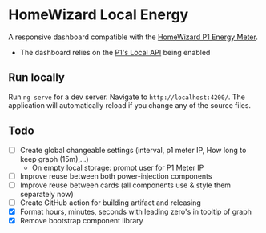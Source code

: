 # HomeWizard Local Energy

A responsive dashboard compatible with the [HomeWizard P1 Energy Meter](https://www.homewizard.com/).
- The dashboard relies on the [P1's Local API](https://homewizard-energy-api.readthedocs.io/) being enabled

## Run locally

Run `ng serve` for a dev server. Navigate to `http://localhost:4200/`. The application will automatically reload if you change any of the source files.

## Todo
- [ ] Create global changeable settings (interval, p1 meter IP, How long to keep graph (15m),...)
  - On empty local storage: prompt user for P1 Meter IP
- [ ] Improve reuse between both power-injection components
- [ ] Improve reuse between cards (all components use & style them separately now)
- [ ] Create GitHub action for building artifact and releasing
- [x] Format hours, minutes, seconds with leading zero's in tooltip of graph
- [x] Remove bootstrap component library

